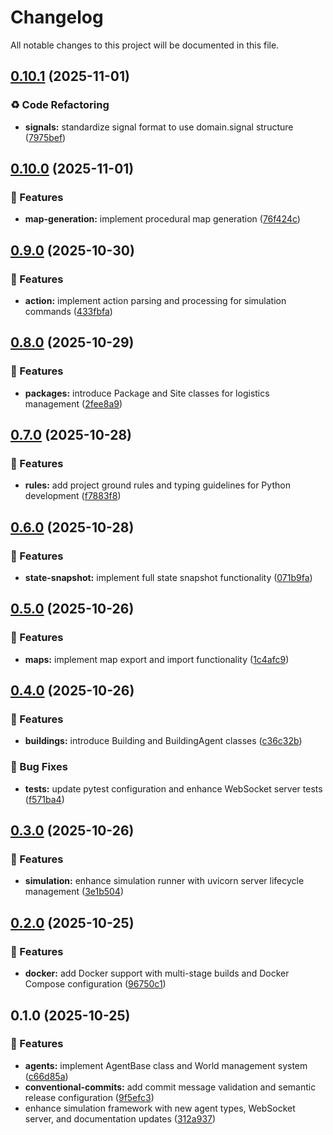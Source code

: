 # Changelog

All notable changes to this project will be documented in this file.

## [0.10.1](https://github.com/Route-Sim/SPINE/compare/v0.10.0...v0.10.1) (2025-11-01)


### ♻️ Code Refactoring

* **signals:** standardize signal format to use domain.signal structure ([7975bef](https://github.com/Route-Sim/SPINE/commit/7975befad1068494c476bd128e68d4d45f78db96))

## [0.10.0](https://github.com/Route-Sim/SPINE/compare/v0.9.0...v0.10.0) (2025-11-01)


### 🚀 Features

* **map-generation:** implement procedural map generation ([76f424c](https://github.com/Route-Sim/SPINE/commit/76f424c544b1befb1a73664b98c0547537e91b91))

## [0.9.0](https://github.com/Route-Sim/SPINE/compare/v0.8.0...v0.9.0) (2025-10-30)


### 🚀 Features

* **action:** implement action parsing and processing for simulation commands ([433fbfa](https://github.com/Route-Sim/SPINE/commit/433fbfac3679894c7dad35de7e0f400749d1d5ef))

## [0.8.0](https://github.com/Route-Sim/SPINE/compare/v0.7.0...v0.8.0) (2025-10-29)


### 🚀 Features

* **packages:** introduce Package and Site classes for logistics management ([2fee8a9](https://github.com/Route-Sim/SPINE/commit/2fee8a92925924631123877598f21c2895c70bdf))

## [0.7.0](https://github.com/Route-Sim/SPINE/compare/v0.6.0...v0.7.0) (2025-10-28)


### 🚀 Features

* **rules:** add project ground rules and typing guidelines for Python development ([f7883f8](https://github.com/Route-Sim/SPINE/commit/f7883f87a8a6ba98485c8a3802b9924df9bdf510))

## [0.6.0](https://github.com/Route-Sim/SPINE/compare/v0.5.0...v0.6.0) (2025-10-28)


### 🚀 Features

* **state-snapshot:** implement full state snapshot functionality ([071b9fa](https://github.com/Route-Sim/SPINE/commit/071b9fafd707d7f268bb7b94b534e50820b91fbe))

## [0.5.0](https://github.com/Route-Sim/SPINE/compare/v0.4.0...v0.5.0) (2025-10-26)


### 🚀 Features

* **maps:** implement map export and import functionality ([1c4afc9](https://github.com/Route-Sim/SPINE/commit/1c4afc92e6c28f148ec4cdd3e6761c19a907ed3f))

## [0.4.0](https://github.com/Route-Sim/SPINE/compare/v0.3.0...v0.4.0) (2025-10-26)


### 🚀 Features

* **buildings:** introduce Building and BuildingAgent classes ([c36c32b](https://github.com/Route-Sim/SPINE/commit/c36c32b21677f56860ed33807f02dfcfe1eac8d2))


### 🐛 Bug Fixes

* **tests:** update pytest configuration and enhance WebSocket server tests ([f571ba4](https://github.com/Route-Sim/SPINE/commit/f571ba47cec66da85ed2c97cdff0759f68320165))

## [0.3.0](https://github.com/Route-Sim/SPINE/compare/v0.2.0...v0.3.0) (2025-10-26)


### 🚀 Features

* **simulation:** enhance simulation runner with uvicorn server lifecycle management ([3e1b504](https://github.com/Route-Sim/SPINE/commit/3e1b504530e8b1bbf81d03eeef7bccc25196afc0))

## [0.2.0](https://github.com/Route-Sim/SPINE/compare/v0.1.0...v0.2.0) (2025-10-25)


### 🚀 Features

* **docker:** add Docker support with multi-stage builds and Docker Compose configuration ([96750c1](https://github.com/Route-Sim/SPINE/commit/96750c1a7c713e83d218f9738239d951f6f2452c))

## 0.1.0 (2025-10-25)


### 🚀 Features

* **agents:** implement AgentBase class and World management system ([c66d85a](https://github.com/Route-Sim/SPINE/commit/c66d85a93cc4de79b4cd2560a879d1d25650c008))
* **conventional-commits:** add commit message validation and semantic release configuration ([9f5efc3](https://github.com/Route-Sim/SPINE/commit/9f5efc37238c7232aee31a8996fec0cb89cd6060))
* enhance simulation framework with new agent types, WebSocket server, and documentation updates ([312a937](https://github.com/Route-Sim/SPINE/commit/312a937a4247156565ca52b5e5694dd7414c3c23))
